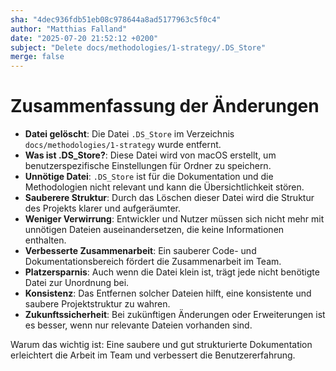```yaml
---
sha: "4dec936fdb51eb08c978644a8ad5177963c5f0c4"
author: "Matthias Falland"
date: "2025-07-20 21:52:12 +0200"
subject: "Delete docs/methodologies/1-strategy/.DS_Store"
merge: false
---
```


# Zusammenfassung der Änderungen

- **Datei gelöscht**: Die Datei `.DS_Store` im Verzeichnis `docs/methodologies/1-strategy` wurde entfernt.
- **Was ist .DS_Store?**: Diese Datei wird von macOS erstellt, um benutzerspezifische Einstellungen für Ordner zu speichern.
- **Unnötige Datei**: `.DS_Store` ist für die Dokumentation und die Methodologien nicht relevant und kann die Übersichtlichkeit stören.
- **Sauberere Struktur**: Durch das Löschen dieser Datei wird die Struktur des Projekts klarer und aufgeräumter.
- **Weniger Verwirrung**: Entwickler und Nutzer müssen sich nicht mehr mit unnötigen Dateien auseinandersetzen, die keine Informationen enthalten.
- **Verbesserte Zusammenarbeit**: Ein sauberer Code- und Dokumentationsbereich fördert die Zusammenarbeit im Team.
- **Platzersparnis**: Auch wenn die Datei klein ist, trägt jede nicht benötigte Datei zur Unordnung bei.
- **Konsistenz**: Das Entfernen solcher Dateien hilft, eine konsistente und saubere Projektstruktur zu wahren.
- **Zukunftssicherheit**: Bei zukünftigen Änderungen oder Erweiterungen ist es besser, wenn nur relevante Dateien vorhanden sind.

Warum das wichtig ist: Eine saubere und gut strukturierte Dokumentation erleichtert die Arbeit im Team und verbessert die Benutzererfahrung.

